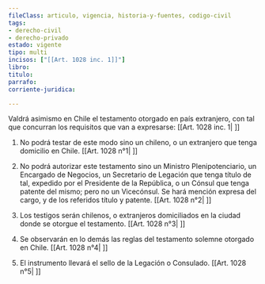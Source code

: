 ```yaml
---
fileClass: articulo, vigencia, historia-y-fuentes, codigo-civil
tags:
- derecho-civil
- derecho-privado
estado: vigente
tipo: multi
incisos: ["[[Art. 1028 inc. 1]]"]
libro:
titulo:
parrafo:
corriente-juridica:

---
```

Valdrá asimismo en Chile el testamento otorgado en país extranjero, con tal que concurran los requisitos que van a expresarse: [[Art. 1028 inc. 1| ]]

1. No podrá testar de este modo sino un chileno, o un extranjero que tenga domicilio en Chile. [[Art. 1028 n°1| ]]

2. No podrá autorizar este testamento sino un Ministro Plenipotenciario, un Encargado de Negocios, un Secretario de Legación que tenga título de tal, expedido por el Presidente de la República, o un Cónsul que tenga patente del mismo; pero no un Vicecónsul. Se hará mención expresa del cargo, y de los referidos título y patente. [[Art. 1028 n°2| ]]

3. Los testigos serán chilenos, o extranjeros domiciliados en la ciudad donde se otorgue el testamento. [[Art. 1028 n°3| ]]

4. Se observarán en lo demás las reglas del testamento solemne otorgado en Chile. [[Art. 1028 n°4| ]]

5. El instrumento llevará el sello de la Legación o Consulado. [[Art. 1028 n°5| ]]